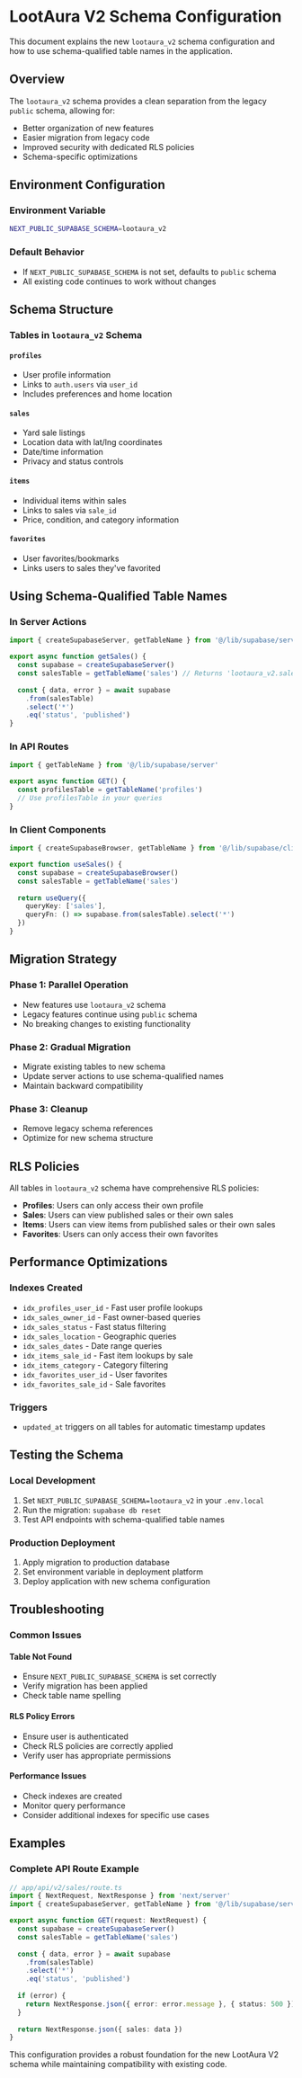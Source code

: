 # LootAura V2 Schema Configuration

This document explains the new `lootaura_v2` schema configuration and how to use schema-qualified table names in the application.

## Overview

The `lootaura_v2` schema provides a clean separation from the legacy `public` schema, allowing for:
- Better organization of new features
- Easier migration from legacy code
- Improved security with dedicated RLS policies
- Schema-specific optimizations

## Environment Configuration

### Environment Variable
```bash
NEXT_PUBLIC_SUPABASE_SCHEMA=lootaura_v2
```

### Default Behavior
- If `NEXT_PUBLIC_SUPABASE_SCHEMA` is not set, defaults to `public` schema
- All existing code continues to work without changes

## Schema Structure

### Tables in `lootaura_v2` Schema

#### `profiles`
- User profile information
- Links to `auth.users` via `user_id`
- Includes preferences and home location

#### `sales`
- Yard sale listings
- Location data with lat/lng coordinates
- Date/time information
- Privacy and status controls

#### `items`
- Individual items within sales
- Links to sales via `sale_id`
- Price, condition, and category information

#### `favorites`
- User favorites/bookmarks
- Links users to sales they've favorited

## Using Schema-Qualified Table Names

### In Server Actions

```typescript
import { createSupabaseServer, getTableName } from '@/lib/supabase/server'

export async function getSales() {
  const supabase = createSupabaseServer()
  const salesTable = getTableName('sales') // Returns 'lootaura_v2.sales' or 'sales'
  
  const { data, error } = await supabase
    .from(salesTable)
    .select('*')
    .eq('status', 'published')
}
```

### In API Routes

```typescript
import { getTableName } from '@/lib/supabase/server'

export async function GET() {
  const profilesTable = getTableName('profiles')
  // Use profilesTable in your queries
}
```

### In Client Components

```typescript
import { createSupabaseBrowser, getTableName } from '@/lib/supabase/client'

export function useSales() {
  const supabase = createSupabaseBrowser()
  const salesTable = getTableName('sales')
  
  return useQuery({
    queryKey: ['sales'],
    queryFn: () => supabase.from(salesTable).select('*')
  })
}
```

## Migration Strategy

### Phase 1: Parallel Operation
- New features use `lootaura_v2` schema
- Legacy features continue using `public` schema
- No breaking changes to existing functionality

### Phase 2: Gradual Migration
- Migrate existing tables to new schema
- Update server actions to use schema-qualified names
- Maintain backward compatibility

### Phase 3: Cleanup
- Remove legacy schema references
- Optimize for new schema structure

## RLS Policies

All tables in `lootaura_v2` schema have comprehensive RLS policies:

- **Profiles**: Users can only access their own profile
- **Sales**: Users can view published sales or their own sales
- **Items**: Users can view items from published sales or their own sales
- **Favorites**: Users can only access their own favorites

## Performance Optimizations

### Indexes Created
- `idx_profiles_user_id` - Fast user profile lookups
- `idx_sales_owner_id` - Fast owner-based queries
- `idx_sales_status` - Fast status filtering
- `idx_sales_location` - Geographic queries
- `idx_sales_dates` - Date range queries
- `idx_items_sale_id` - Fast item lookups by sale
- `idx_items_category` - Category filtering
- `idx_favorites_user_id` - User favorites
- `idx_favorites_sale_id` - Sale favorites

### Triggers
- `updated_at` triggers on all tables for automatic timestamp updates

## Testing the Schema

### Local Development
1. Set `NEXT_PUBLIC_SUPABASE_SCHEMA=lootaura_v2` in your `.env.local`
2. Run the migration: `supabase db reset`
3. Test API endpoints with schema-qualified table names

### Production Deployment
1. Apply migration to production database
2. Set environment variable in deployment platform
3. Deploy application with new schema configuration

## Troubleshooting

### Common Issues

#### Table Not Found
- Ensure `NEXT_PUBLIC_SUPABASE_SCHEMA` is set correctly
- Verify migration has been applied
- Check table name spelling

#### RLS Policy Errors
- Ensure user is authenticated
- Check RLS policies are correctly applied
- Verify user has appropriate permissions

#### Performance Issues
- Check indexes are created
- Monitor query performance
- Consider additional indexes for specific use cases

## Examples

### Complete API Route Example

```typescript
// app/api/v2/sales/route.ts
import { NextRequest, NextResponse } from 'next/server'
import { createSupabaseServer, getTableName } from '@/lib/supabase/server'

export async function GET(request: NextRequest) {
  const supabase = createSupabaseServer()
  const salesTable = getTableName('sales')
  
  const { data, error } = await supabase
    .from(salesTable)
    .select('*')
    .eq('status', 'published')
  
  if (error) {
    return NextResponse.json({ error: error.message }, { status: 500 })
  }
  
  return NextResponse.json({ sales: data })
}
```

This configuration provides a robust foundation for the new LootAura V2 schema while maintaining compatibility with existing code.
